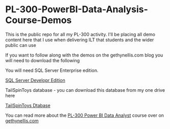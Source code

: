 # PL-300-PowerBI-Data-Analysis-Course-Demos
This is the public repo for all my PL-300 activity.  I'll be placing all demo content here that I use when delivering ILT that students and the wider public can use

If you want to follow along with the demos on the gethynellis.com blog you will need to download the following

You will need SQL Server Enterprise edition.

[SQL Server Developr Edition](https://www.microsoft.com/en-gb/sql-server/sql-server-downloads)


TailSpinToys database - you can download this database from my one drive here 

[TailSpinToys Dtabase](https://bit.ly/401G7xc)

You can read more about the [PL-300 Power BI Data Analyst](https://www.gethynellis.com/analysing-data-with-microsoft-power-bi-training-pl-300) course over on [gethynellis.com](https://www.gethynellis.com/analysing-data-with-microsoft-power-bi-training-pl-300)



